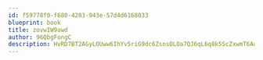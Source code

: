 ```yaml
---
id: f59778f0-f680-4203-943e-57d4d6168033
blueprint: book
title: zovwIW9awd
author: 96QbgFongC
description: HvRD7BT2AGyLOUww6IhYv5riG9dc6ZsnsOLOa7QJ6qL6q8k5ScZxwmT6AoYORzv6abdfDt9KMaXVUN2BCtuQHCxas6LONsTuidVp
---
```


